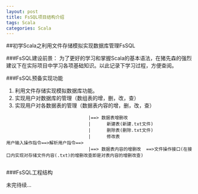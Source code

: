 ```yaml
---
layout: post
title: FsSQL项目结构介绍
tags: Scala
categories: Scala
---
```



##初学Scala之利用文件存储模拟实现数据库管理FsSQL

###FsSQL建设前景：
为了更好的学习和掌握Scala的基本语法，在猪先森的强烈建议下在实际项目中学习各项基础知识。以此记录下学习过程，方便查阅。

###FsSQL预备实现功能
1. 利用文件存储实现模拟数据库功能。
2. 实现用户对数据库的管理（数组表的增，删，改，查）
3. 实现用户对各数据表的管理（数据表内容的增，删，改，查）


```
                               |==> 数据表增删改 
                               |      新建表(新建.txt文件)
    					       |      删除表(删除.txt文件)
							   |      修改表
用户输入操作指令==>解析用户指令==>  
                               |==> 数据表内容的增删改  ==>文件操作接口(在接口内实现对存储文件内容(.txt)的增删改查即是对表内容的增删改查)
											

```


###FsSQL工程结构

未完待续...







